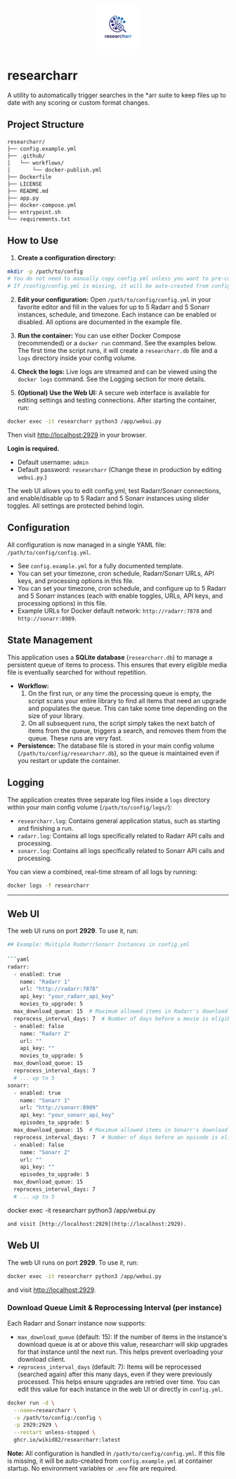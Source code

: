 
<p align="center">
  <img src="static/logo.png" alt="researcharr logo" height="100"/>
</p>

# researcharr

A utility to automatically trigger searches in the *arr suite to keep files up to date with any scoring or custom format changes.

## Project Structure

```
researcharr/
├── config.example.yml
├── .github/
│   └── workflows/
│       └── docker-publish.yml
├── Dockerfile
├── LICENSE
├── README.md
├── app.py
├── docker-compose.yml
├── entrypoint.sh
└── requirements.txt
```

## How to Use

1.  **Create a configuration directory:**
  ```bash
  mkdir -p /path/to/config
  # You do not need to manually copy config.yml unless you want to pre-configure settings.
  # If /config/config.yml is missing, it will be auto-created from config.example.yml at container startup.
  ```

2.  **Edit your configuration:**
  Open `/path/to/config/config.yml` in your favorite editor and fill in the values for up to 5 Radarr and 5 Sonarr instances, schedule, and timezone. Each instance can be enabled or disabled. All options are documented in the example file.

3.  **Run the container:**
    You can use either Docker Compose (recommended) or a `docker run` command. See the examples below. The first time the script runs, it will create a `researcharr.db` file and a `logs` directory inside your config volume.

4.  **Check the logs:**
  Live logs are streamed and can be viewed using the `docker logs` command. See the Logging section for more details.

5.  **(Optional) Use the Web UI:**
  A secure web interface is available for editing settings and testing connections. After starting the container, run:
  ```bash
  docker exec -it researcharr python3 /app/webui.py
  ```
  Then visit [http://localhost:2929](http://localhost:2929) in your browser.

  **Login is required.**
  - Default username: `admin`
  - Default password: `researcharr`
  (Change these in production by editing `webui.py`.)

  The web UI allows you to edit config.yml, test Radarr/Sonarr connections, and enable/disable up to 5 Radarr and 5 Sonarr instances using slider toggles. All settings are protected behind login.

## Configuration

All configuration is now managed in a single YAML file: `/path/to/config/config.yml`.

- See `config.example.yml` for a fully documented template.
- You can set your timezone, cron schedule, Radarr/Sonarr URLs, API keys, and processing options in this file.
- You can set your timezone, cron schedule, and configure up to 5 Radarr and 5 Sonarr instances (each with enable toggles, URLs, API keys, and processing options) in this file.
- Example URLs for Docker default network: `http://radarr:7878` and `http://sonarr:8989`.

## State Management

This application uses a **SQLite database** (`researcharr.db`) to manage a persistent queue of items to process. This ensures that every eligible media file is eventually searched for without repetition.

*   **Workflow:**
    1.  On the first run, or any time the processing queue is empty, the script scans your entire library to find all items that need an upgrade and populates the queue. This can take some time depending on the size of your library.
    2.  On all subsequent runs, the script simply takes the next batch of items from the queue, triggers a search, and removes them from the queue. These runs are very fast.
*   **Persistence:** The database file is stored in your main config volume (`/path/to/config/researcharr.db`), so the queue is maintained even if you restart or update the container.

## Logging

The application creates three separate log files inside a `logs` directory within your main config volume (`/path/to/config/logs/`):

*   `researcharr.log`: Contains general application status, such as starting and finishing a run.
*   `radarr.log`: Contains all logs specifically related to Radarr API calls and processing.
*   `sonarr.log`: Contains all logs specifically related to Sonarr API calls and processing.

You can view a combined, real-time stream of all logs by running:
```bash
docker logs -f researcharr
```

---


## Web UI

The web UI runs on port **2929**. To use it, run:
```bash
## Example: Multiple Radarr/Sonarr Instances in config.yml

```yaml
radarr:
  - enabled: true
    name: "Radarr 1"
    url: "http://radarr:7878"
    api_key: "your_radarr_api_key"
    movies_to_upgrade: 5
  max_download_queue: 15  # Maximum allowed items in Radarr's download queue before skipping upgrades (default: 15)
  reprocess_interval_days: 7  # Number of days before a movie is eligible to be reprocessed (default: 7)
  - enabled: false
    name: "Radarr 2"
    url: ""
    api_key: ""
    movies_to_upgrade: 5
  max_download_queue: 15
  reprocess_interval_days: 7
  # ... up to 5
sonarr:
  - enabled: true
    name: "Sonarr 1"
    url: "http://sonarr:8989"
    api_key: "your_sonarr_api_key"
    episodes_to_upgrade: 5
  max_download_queue: 15  # Maximum allowed items in Sonarr's download queue before skipping upgrades (default: 15)
  reprocess_interval_days: 7  # Number of days before an episode is eligible to be reprocessed (default: 7)
  - enabled: false
    name: "Sonarr 2"
    url: ""
    api_key: ""
    episodes_to_upgrade: 5
  max_download_queue: 15
  reprocess_interval_days: 7
  # ... up to 5
```

docker exec -it researcharr python3 /app/webui.py
```
and visit [http://localhost:2929](http://localhost:2929).
```

## Web UI

The web UI runs on port **2929**. To use it, run:
```bash
docker exec -it researcharr python3 /app/webui.py
```
and visit [http://localhost:2929](http://localhost:2929).

### Download Queue Limit & Reprocessing Interval (per instance)

Each Radarr and Sonarr instance now supports:

- `max_download_queue` (default: 15): If the number of items in the instance's download queue is at or above this value, researcharr will skip upgrades for that instance until the next run. This helps prevent overloading your download client.
- `reprocess_interval_days` (default: 7): Items will be reprocessed (searched again) after this many days, even if they were previously processed. This helps ensure upgrades are retried over time. You can edit this value for each instance in the web UI or directly in `config.yml`.

```bash
docker run -d \
  --name=researcharr \
  -v /path/to/config:/config \
  -p 2929:2929 \
  --restart unless-stopped \
  ghcr.io/wikid82/researcharr:latest
```
**Note:** All configuration is handled in `/path/to/config/config.yml`. If this file is missing, it will be auto-created from `config.example.yml` at container startup. No environment variables or `.env` file are required.
